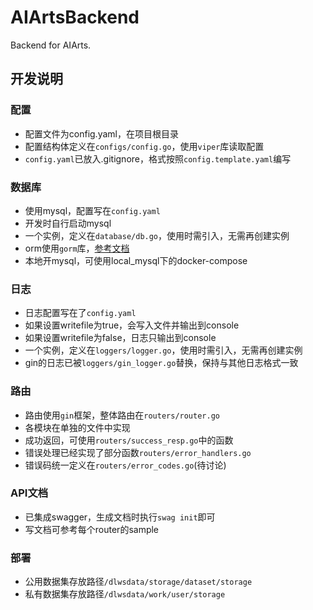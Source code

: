 # AIArtsBackend
Backend for AIArts.


## 开发说明


### 配置
* 配置文件为config.yaml，在项目根目录
* 配置结构体定义在`configs/config.go`，使用`viper`库读取配置
* `config.yaml`已放入.gitignore，格式按照`config.template.yaml`编写


### 数据库
* 使用mysql，配置写在`config.yaml`
* 开发时自行启动mysql
* 一个实例，定义在`database/db.go`，使用时需引入，无需再创建实例
* orm使用`gorm`库，[参考文档](https://gorm.io/zh_CN/docs/index.html)
* 本地开mysql，可使用local_mysql下的docker-compose


### 日志
* 日志配置写在了`config.yaml`
* 如果设置writefile为true，会写入文件并输出到console
* 如果设置writefile为false，日志只输出到console
* 一个实例，定义在`loggers/logger.go`，使用时需引入，无需再创建实例
* gin的日志已被`loggers/gin_logger.go`替换，保持与其他日志格式一致


### 路由
* 路由使用`gin`框架，整体路由在`routers/router.go`
* 各模块在单独的文件中实现
* 成功返回，可使用`routers/success_resp.go`中的函数
* 错误处理已经实现了部分函数`routers/error_handlers.go`
* 错误码统一定义在`routers/error_codes.go`(待讨论)


### API文档
* 已集成swagger，生成文档时执行`swag init`即可
* 写文档可参考每个router的sample

### 部署
* 公用数据集存放路径`/dlwsdata/storage/dataset/storage`
* 私有数据集存放路径`/dlwsdata/work/user/storage`